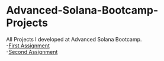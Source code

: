 # Advanced-Solana-Bootcamp-Projects
All Projects I developed at Advanced Solana Bootcamp.
<br>
-<a href="https://github.com/BedirhanKural/Advanced-Solana-Bootcamp-All_Projects/tree/project-1">First Assignment</a>
<br>
-<a href="https://github.com/BedirhanKural/Advanced-Solana-Bootcamp-All_Projects/tree/main/Assignment_2">Second Assignment</a>
